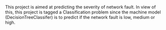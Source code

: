 This project is aimed at predicting the severity of network fault. 
In view of this, this project is tagged a Classification problem since the machine model (DecisionTreeClassifer) is to predict if the network fault is low, medium or high.
